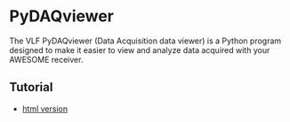 # PyDAQviewer
The VLF PyDAQviewer (Data Acquisition data viewer) is a Python program designed to make it easier to view and analyze data acquired with your AWESOME receiver.

## Tutorial
* [html version](https://iswi-tunisia.github.io/PyDAQviewer/docs/Tutorial.html)
